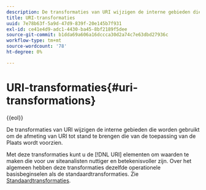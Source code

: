 ```yaml
---
description: De transformaties van URI wijzigen de interne gebieden die worden gebruikt om de afmeting van URI tot stand te brengen die van de toepassing van de Plaats wordt voorzien.
title: URI-transformaties
uuid: 7e78b63f-5a9d-47d9-839f-20e145b7f931
exl-id: ce41e4d9-adc1-4430-ba45-8bf2189f5dee
source-git-commit: b1dda69a606a16dccca30d2a74c7e63dbd27936c
workflow-type: tm+mt
source-wordcount: '78'
ht-degree: 0%

---
```


# URI-transformaties{#uri-transformations}

{{eol}}

De transformaties van URI wijzigen de interne gebieden die worden gebruikt om de afmeting van URI tot stand te brengen die van de toepassing van de Plaats wordt voorzien.

Met deze transformaties kunt u de [!DNL URI] elementen om waarden te maken die voor uw siteanalisten nuttiger en betekenisvoller zijn. Over het algemeen hebben deze transformaties dezelfde operationele basisbeginselen als de standaardtransformaties. Zie [Standaardtransformaties](../../../../../home/c-dataset-const-proc/c-data-trans/c-transf-types/c-standard-transf/c-standard-transf.md#concept-25f4bdbf8fe74c4aaeb2fcd226243886).
